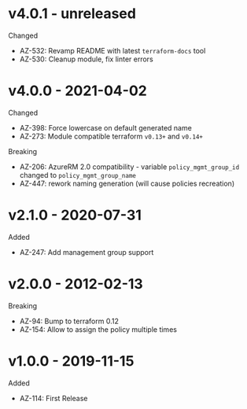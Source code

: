 # v4.0.1 - unreleased

Changed
  * AZ-532: Revamp README with latest `terraform-docs` tool
  * AZ-530: Cleanup module, fix linter errors

# v4.0.0 - 2021-04-02

Changed
  * AZ-398: Force lowercase on default generated name
  * AZ-273: Module compatible terraform `v0.13+` and `v0.14+`
  
Breaking 
  * AZ-206: AzureRM 2.0 compatibility - variable `policy_mgmt_group_id` changed to `policy_mgmt_group_name`
  * AZ-447: rework naming generation (will cause policies recreation)

# v2.1.0 - 2020-07-31

Added
  * AZ-247: Add management group support

# v2.0.0 - 2012-02-13

Breaking
  * AZ-94: Bump to terraform 0.12
  * AZ-154: Allow to assign the policy multiple times
  
# v1.0.0 - 2019-11-15

Added
  * AZ-114: First Release

